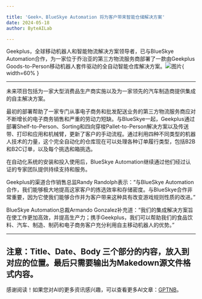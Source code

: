 ```yaml
---

title: 'Geek+、BlueSkye Automation 将为客户带来智能仓储解决方案'
date: 2024-05-18
author: ByteAILab

---
```


Geekplus，全球移动机器人和智能物流解决方案领导者，已与BlueSkye Automation合作，为一家位于乔治亚的第三方物流服务商部署了一款由Geekplus Goods-to-Person移动机器人套件驱动的全自动智能仓库解决方案。![图片](https://ai-techpark.com/wp-content/uploads/2024/05/Geek-960x540.jpg){ width=60% }

---
未来项目包括为一家大型消费品生产商实施以及为一家领先的汽车制造商提供集成的自主解决方案。

最初的部署帮助了一家专门从事电子商务和批发配送业务的第三方物流服务商应对不断增长的电子商务销售和严重的劳动力短缺。与BlueSkye一起，Geekplus通过部署Shelf-to-Person、Sorting和四向穿梭Pallet-to-Person解决方案以及传送带、打印和应用和机械臂，更新了客户的手动流程。通过利用四种不同类型的机器人技术的力量，这个完全自动化的仓库现在可以处理各种订单履行类型，包括B2B和B2C订单，以及每个挑选和箱挑选。

在自动化系统的安装和投入使用后，BlueSkye Automation继续通过他们经过认证的专家团队提供持续支持和服务。

Geekplus的渠道合作销售总监Randy Randolph表示：“与BlueSkye Automation合作，我们能够极大地提高这家客户的拣选效率和存储密度。与BlueSkye合作非常重要，因为它使我们能够合作并为客户带来这种具有改变游戏规则性质的改进。”

BlueSkye Automation总裁Armando Gonzalez补充道：“我们的集成解决方案旨在使工作更加高效，并提高生产力；携手Geekplus，我们可以帮助我们的食品饮料、汽车、制造、制药和电子商务客户充分利用自主移动机器人的优势。”

---

注意：Title、Date、Body 三个部分的内容，放入到对应的位置。最后只需要输出为Makedown源文件格式内容。
---
感谢阅读！如果您对AI的更多资讯感兴趣，可以查看更多AI文章：[GPTNB](https://gptnb.com)。